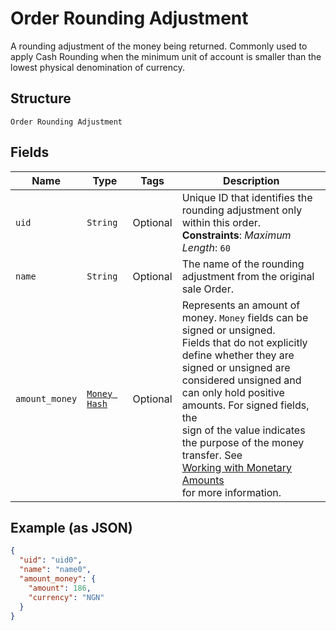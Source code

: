
# Order Rounding Adjustment

A rounding adjustment of the money being returned. Commonly used to apply Cash Rounding
when the minimum unit of account is smaller than the lowest physical denomination of currency.

## Structure

`Order Rounding Adjustment`

## Fields

| Name | Type | Tags | Description |
|  --- | --- | --- | --- |
| `uid` | `String` | Optional | Unique ID that identifies the rounding adjustment only within this order.<br>**Constraints**: *Maximum Length*: `60` |
| `name` | `String` | Optional | The name of the rounding adjustment from the original sale Order. |
| `amount_money` | [`Money Hash`](/doc/models/money.md) | Optional | Represents an amount of money. `Money` fields can be signed or unsigned.<br>Fields that do not explicitly define whether they are signed or unsigned are<br>considered unsigned and can only hold positive amounts. For signed fields, the<br>sign of the value indicates the purpose of the money transfer. See<br>[Working with Monetary Amounts](https://developer.squareup.com/docs/build-basics/working-with-monetary-amounts)<br>for more information. |

## Example (as JSON)

```json
{
  "uid": "uid0",
  "name": "name0",
  "amount_money": {
    "amount": 186,
    "currency": "NGN"
  }
}
```

